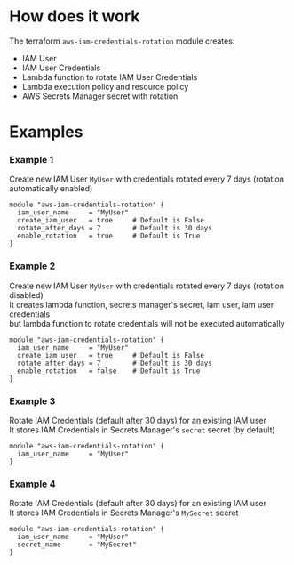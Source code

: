 # How does it work

The terraform `aws-iam-credentials-rotation` module creates:
- IAM User
- IAM User Credentials
- Lambda function to rotate IAM User Credentials
- Lambda execution policy and resource policy
- AWS Secrets Manager secret with rotation

# Examples

### Example 1

Create new IAM User `MyUser` with credentials rotated every 7 days (rotation automatically enabled)

```
module "aws-iam-credentials-rotation" {
  iam_user_name     = "MyUser"
  create_iam_user   = true     # Default is False
  rotate_after_days = 7        # Default is 30 days
  enable_rotation   = true     # Default is True
}
```

### Example 2

Create new IAM User `MyUser` with credentials rotated every 7 days (rotation disabled)\
It creates lambda function, secrets manager's secret, iam user, iam user credentials\
but lambda function to rotate credentials will not be executed automatically 

```
module "aws-iam-credentials-rotation" {
  iam_user_name     = "MyUser"
  create_iam_user   = true     # Default is False
  rotate_after_days = 7        # Default is 30 days
  enable_rotation   = false    # Default is True
}
```

### Example 3

Rotate IAM Credentials (default after 30 days) for an existing IAM user\
It stores IAM Credentials in Secrets Manager's `secret` secret (by default)

```
module "aws-iam-credentials-rotation" {
  iam_user_name     = "MyUser"
}
```

### Example 4

Rotate IAM Credentials (default after 30 days) for an existing IAM user\
It stores IAM Credentials in Secrets Manager's `MySecret` secret

```
module "aws-iam-credentials-rotation" {
  iam_user_name     = "MyUser"
  secret_name       = "MySecret"
}
```